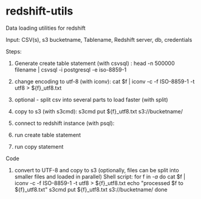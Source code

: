 # redshift-utils
Data loading utilities for redshift

Input: CSV(s), s3 bucketname, Tablename, Redshift server, db, credentials

Steps:

1. Generate create table statement (with csvsql) : head -n 500000 filename | csvsql  -i postgresql -e iso-8859-1 

2. change encoding to utf-8 (with iconv): cat $f | iconv -c -f ISO-8859-1 -t utf8 > ${f}_utf8.txt

3. optional - split csv into several parts to load faster (with split)

4. copy to s3 (with s3cmd): s3cmd put ${f}_utf8.txt s3://bucketname/

5. connect to redshift instance (with psql): 

6. run create table statement

7. run copy statement

Code

1. convert to UTF-8 and copy to s3 (optionally, files can be split into smaller files and loaded in parallel)
Shell script:
for f in *-a*
do
     cat $f | iconv -c -f ISO-8859-1 -t utf8 > ${f}_utf8.txt
     echo "processed $f to ${f}_utf8.txt"
     s3cmd put ${f}_utf8.txt s3://bucketname/
done

